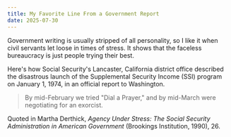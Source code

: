 ```yaml
---
title: My Favorite Line From a Government Report
date: 2025-07-30
---
```


Government writing is usually stripped of all personality, so I like it when civil servants let loose in times of stress. It shows that the faceless bureaucracy is just people trying their best.

Here's how Social Security's Lancaster, California district office described the disastrous launch of the Supplemental Security Income (SSI) program on January 1, 1974, in an official report to Washington.

> By mid-February we tried "Dial a Prayer," and by mid-March were negotiating for an exorcist.

Quoted in Martha Derthick, _Agency Under Stress: The Social Security Administration in American Government_ (Brookings Institution, 1990), 26.
